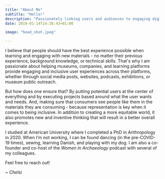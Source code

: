 ```yaml
---
title: "About Me"
subtitle: "Hello!"
description: "Passionately linking users and audiences to engaging digital and real world experiences"
date: 2019-01-14T14:38:43+01:00

image: "head_shot.jpeg"

---
```


<p class="lead">
	I believe that people should have the best experience possible when learning and engaging with new materials - no matter their previous experience, background knowledge, or technical skills. That's why I am passionate about helping museums, companies, and learning platforms provide engaging and inclusive user experiences across their platforms, whether through social media posts, websites, podcasts, exhibitions, or museum public outreach.
</p>
<p class="lead">
	But how does one ensure that? By putting potential users at the center of everything and by executing projects based around what the user wants and needs. And, making sure that consumers see people like them in the materials they are consuming - because representation is key when it comes to being inclusive. In addition to creating a more equitable world, it also promotes new and inventive thinking that will result in a better overall experience.
</p>
<p class="lead">
	I studied at American University where I completed a PhD in Anthropology in 2020. When I’m not working, I can be found dancing (in the pre-COVID-19 times), sewing, learning Danish, and playing with my dog. I am also a co-founder and co-host of the <em>Women in Archaeology</em> podcast with several of my colleagues.
</p>
<p class="lead">
	Feel free to reach out!
</p>
<p class="lead">
	<em>~ Chelsi</em>
</p>
